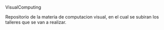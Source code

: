 VisualComputing

Repositorio de la materia de computacion visual, en el cual se subiran los talleres que se van a realizar.
